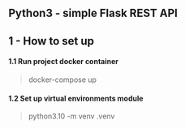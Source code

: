 ## Python3 - simple Flask REST API

## 1 - How to set up

#### 1.1 Run project docker container
> docker-compose up

#### 1.2 Set up virtual environments module
> python3.10 -m venv .venv
